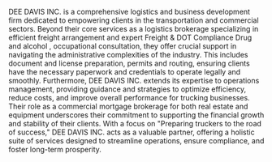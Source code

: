 DEE DAVIS INC. is a comprehensive logistics and business development firm dedicated to empowering clients in the transportation and commercial sectors. Beyond their core services as a logistics brokerage specializing in efficient freight arrangement and expert Freight & DOT Compliance Drug and alcohol , occupational consultation, they offer crucial support in navigating the administrative complexities of the industry. This includes document and license preparation, permits and routing, ensuring clients have the necessary paperwork and credentials to operate legally and smoothly.
Furthermore, DEE DAVIS INC. extends its expertise to operations management, providing guidance and strategies to optimize efficiency, reduce costs, and improve overall performance for trucking businesses. Their role as a commercial mortgage brokerage for both real estate and equipment underscores their commitment to supporting the financial growth and stability of their clients. With a focus on "Preparing truckers to the road of success," DEE DAVIS INC. acts as a valuable partner, offering a holistic suite of services designed to streamline operations, ensure compliance, and foster long-term prosperity.
